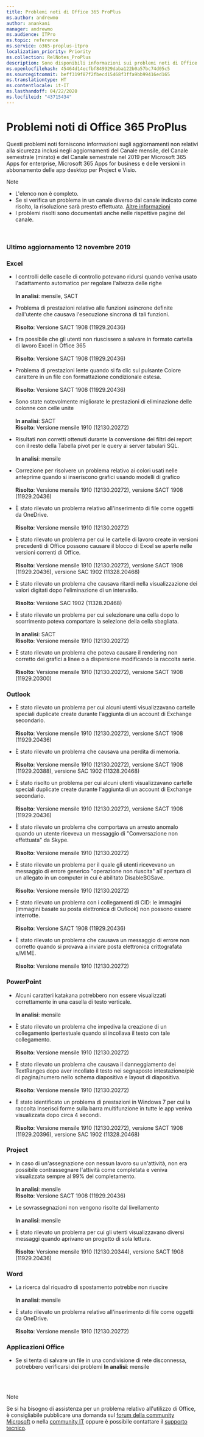 ```yaml
---
title: Problemi noti di Office 365 ProPlus
ms.author: andrewmo
author: anankani
manager: andrewmo
ms.audience: ITPro
ms.topic: reference
ms.service: o365-proplus-itpro
localization_priority: Priority
ms.collection: RelNotes_ProPlus
description: Sono disponibili informazioni sui problemi noti di Office 365 ProPlus
ms.openlocfilehash: 45464d14ecfbf849929daba122b0a57bc74d05c5
ms.sourcegitcommit: beff319f87f2fbecd15468f3ffa9bb99416ed165
ms.translationtype: HT
ms.contentlocale: it-IT
ms.lasthandoff: 04/22/2020
ms.locfileid: "43715434"
---
```

# <a name="office-365-proplus-known-issues"></a>Problemi noti di Office 365 ProPlus

Questi problemi noti forniscono informazioni sugli aggiornamenti non relativi alla sicurezza inclusi negli aggiornamenti del Canale mensile, del Canale semestrale (mirato) e del Canale semestrale nel 2019 per Microsoft 365 Apps for enterprise, Microsoft 365 Apps for business e delle versioni in abbonamento delle app desktop per Project e Visio.


> [!NOTE]
>- L'elenco non è completo.
>- Se si verifica un problema in un canale diverso dal canale indicato come risolto, la risoluzione sarà presto effettuata. [Altre informazioni](https://docs.microsoft.com/DeployOffice/overview-of-update-channels-for-office-365-proplus#BKMK_SAC)
>- I problemi risolti sono documentati anche nelle rispettive pagine del canale.

<br>

### <a name="last-updated-november-12-2019"></a>Ultimo aggiornamento 12 novembre 2019

### <a name="excel"></a>Excel

- I controlli delle caselle di controllo potevano ridursi quando veniva usato l'adattamento automatico per regolare l'altezza delle righe<br><br>**In analisi**: mensile, SACT

- Problema di prestazioni relativo alle funzioni asincrone definite dall'utente che causava l'esecuzione sincrona di tali funzioni.<br><br>**Risolto**: Versione SACT 1908 (11929.20436) 

- Era possibile che gli utenti non riuscissero a salvare in formato cartella di lavoro Excel in Office 365<br><br>**Risolto**: Versione SACT 1908 (11929.20436)


- Problema di prestazioni lente quando si fa clic sul pulsante Colore carattere in un file con formattazione condizionale estesa.<br><br>**Risolto**: Versione SACT 1908 (11929.20436)

- Sono state notevolmente migliorate le prestazioni di eliminazione delle colonne con celle unite<br><br>**In analisi**: SACT<br>**Risolto**: Versione mensile 1910 (12130.20272)

- Risultati non corretti ottenuti durante la conversione dei filtri dei report con il resto della Tabella pivot per le query ai server tabulari SQL.<br><br>**In analisi**: mensile

- Correzione per risolvere un problema relativo ai colori usati nelle anteprime quando si inseriscono grafici usando modelli di grafico<br><br>**Risolto**: Versione mensile 1910 (12130.20272), versione SACT 1908 (11929.20436)


- È stato rilevato un problema relativo all'inserimento di file come oggetti da OneDrive.<br><br> **Risolto**: Versione mensile 1910 (12130.20272)

- È stato rilevato un problema per cui le cartelle di lavoro create in versioni precedenti di Office possono causare il blocco di Excel se aperte nelle versioni correnti di Office.<br><br>
**Risolto**: Versione mensile 1910 (12130.20272), versione SACT 1908 (11929.20436), versione SAC 1902 (11328.20468)

- È stato rilevato un problema che causava ritardi nella visualizzazione dei valori digitati dopo l'eliminazione di un intervallo.<br><br>
**Risolto**: Versione SAC 1902 (11328.20468)

- È stato rilevato un problema per cui selezionare una cella dopo lo scorrimento poteva comportare la selezione della cella sbagliata.<br><br>
**In analisi**: SACT <br>**Risolto**: Versione mensile 1910 (12130.20272)

- È stato rilevato un problema che poteva causare il rendering non corretto dei grafici a linee o a dispersione modificando la raccolta serie.<br><br>
**Risolto**: Versione mensile 1910 (12130.20272), versione SACT 1908 (11929.20300)

### <a name="outlook"></a>Outlook

- È stato rilevato un problema per cui alcuni utenti visualizzavano cartelle speciali duplicate create durante l'aggiunta di un account di Exchange secondario.<br><br>
**Risolto**: Versione mensile 1910 (12130.20272), versione SACT 1908 (11929.20436)

- È stato rilevato un problema che causava una perdita di memoria. <br><br>
**Risolto**: Versione mensile 1910 (12130.20272), versione SACT 1908 (11929.20388), versione SAC 1902 (11328.20468)

- È stato risolto un problema per cui alcuni utenti visualizzavano cartelle speciali duplicate create durante l'aggiunta di un account di Exchange secondario.<br><br>
**Risolto**: Versione mensile 1910 (12130.20272), versione SACT 1908 (11929.20436)

- È stato rilevato un problema che comportava un arresto anomalo quando un utente riceveva un messaggio di "Conversazione non effettuata" da Skype.<br><br>
**Risolto**: Versione mensile 1910 (12130.20272)

- È stato rilevato un problema per il quale gli utenti ricevevano un messaggio di errore generico "operazione non riuscita" all'apertura di un allegato in un computer in cui è abilitato DisableBGSave.<br><br>
**Risolto**: Versione mensile 1910 (12130.20272)

- È stato rilevato un problema con i collegamenti di CID: le immagini (immagini basate su posta elettronica di Outlook) non possono essere interrotte.<br><br>
**Risolto**: Versione SACT 1908 (11929.20436)

- È stato rilevato un problema che causava un messaggio di errore non corretto quando si provava a inviare posta elettronica crittografata s/MIME.<br><br>**Risolto**: Versione mensile 1910 (12130.20272)

### <a name="powerpoint"></a>PowerPoint

- Alcuni caratteri katakana potrebbero non essere visualizzati correttamente in una casella di testo verticale.<br><br>
**In analisi**: mensile

- È stato rilevato un problema che impediva la creazione di un collegamento ipertestuale quando si incollava il testo con tale collegamento. <br><br>**Risolto**: Versione mensile 1910 (12130.20272)

- È stato rilevato un problema che causava il danneggiamento dei TextRanges dopo aver incollato il testo nei segnaposto intestazione/piè di pagina/numero nello schema diapositiva e layout di diapositiva. <br><br>**Risolto**: Versione mensile 1910 (12130.20272)

- È stato identificato un problema di prestazioni in Windows 7 per cui la raccolta Inserisci forme sulla barra multifunzione in tutte le app veniva visualizzata dopo circa 4 secondi.<br>
<br>**Risolto**: Versione mensile 1910 (12130.20272), versione SACT 1908 (11929.20396), versione SAC 1902 (11328.20468)

### <a name="project"></a>Project

- In caso di un'assegnazione con nessun lavoro su un'attività, non era possibile contrassegnare l'attività come completata e veniva visualizzata sempre al 99% del completamento.<br><br>
**In analisi**: mensile<br>
**Risolto**: Versione SACT 1908 (11929.20436)

- Le sovrassegnazioni non vengono risolte dal livellamento<br><br>
**In analisi**: mensile

- È stato rilevato un problema per cui gli utenti visualizzavano diversi messaggi quando aprivano un progetto di sola lettura.<br><br>
**Risolto**: Versione mensile 1910 (12130.20344), versione SACT 1908 (11929.20436)

### <a name="word"></a>Word

- La ricerca dal riquadro di spostamento potrebbe non riuscire<br><br>
**In analisi**: mensile

- È stato rilevato un problema relativo all'inserimento di file come oggetti da OneDrive.<br><br> **Risolto**: Versione mensile 1910 (12130.20272)

### <a name="office-suite"></a>Applicazioni Office
- Se si tenta di salvare un file in una condivisione di rete disconnessa, potrebbero verificarsi dei problemi **In analisi**: mensile



<br>
<br>

> [!NOTE]
> Se si ha bisogno di assistenza per un problema relativo all'utilizzo di Office, è consigliabile pubblicare una domanda sul [forum della community Microsoft](https://answers.microsoft.com/) o nella [community IT](https://techcommunity.microsoft.com/) oppure è possibile contattare il [supporto tecnico](https://support.microsoft.com/contactus).
